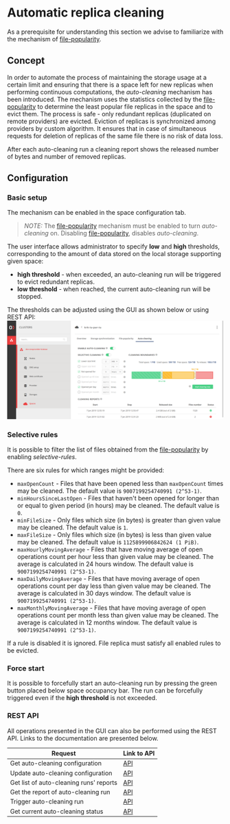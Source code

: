 # Automatic replica cleaning

As a prerequisite for understanding this section we advise to familiarize with 
the mechanism of [file-popularity](../administering_onedata/file_popularity.md).

<!-- toc -->

## Concept

In order to automate the process of maintaining the storage usage at a certain 
limit and ensuring that there is a space left for new replicas when performing 
continuous computations, the *auto-cleaning* mechanism has been introduced.
The mechanism uses the statistics collected by the 
[file-popularity](../administering_onedata/file_popularity.md) to determine
the least popular file replicas in the space and to evict them.
The process is safe - only redundant replicas (duplicated on remote providers) are evicted.
Eviction of replicas is synchronized among providers by custom algorithm.
It ensures that in case of simultaneous requests for deletion of replicas of the same file
there is no risk of data loss.

After each auto-cleaning run a cleaning report shows the released number of
bytes and number of removed replicas.

## Configuration

### Basic setup

The mechanism can be enabled in the space configuration tab.

> *NOTE:* 
>The [file-popularity](../administering_onedata/file_popularity.md) mechanism 
must be enabled to turn *auto-cleaning* on. 
> Disabling [file-popularity](../administering_onedata/file_popularity.md), disables *auto-cleaning*.
 
The user interface allows administrator to specify **low** and **high** thresholds,
corresponding to the amount of data stored on the local storage supporting given space:
* **high threshold** - when exceeded, an auto-cleaning run will be triggered to evict redundant replicas. 
* **low threshold** - when reached, the current auto-cleaning run will be stopped.  

The thresholds can be adjusted using the GUI as shown below or using REST API:
![](../img/admin/op_panel_auto_cleaning.png)


### Selective rules

It is possible to filter the list of files obtained from the 
[file-popularity](../administering_onedata/file_popularity.md) by enabling *selective-rules*.

There are six rules for which ranges might be provided:
* `maxOpenCount` - Files that have been opened less than `maxOpenCount` times may be cleaned.
  The default value is `9007199254740991 (2^53-1)`.
* `minHoursSinceLastOpen` - Files that haven't been opened for longer than or equal
  to given period (in hours) may be cleaned. The default value is `0`.
* `minFileSize` - Only files which size (in bytes) is greater than given value may be cleaned.
  The default value is `1`.
* `maxFileSize` - Only files which size (in bytes) is less than given value may be cleaned.
  The default value is `1125899906842624 (1 PiB)`.
* `maxHourlyMovingAverage` - Files that have moving average of open operations
  count per hour less than given value may be cleaned. The average is calculated
  in 24 hours window. The default value is `9007199254740991 (2^53-1)`.
* `maxDailyMovingAverage` - Files that have moving average of open operations
  count per day less than given value may be cleaned. The average is calculated in 
  30 days window. The default value is `9007199254740991 (2^53-1)`.
* `maxMonthlyMovingAverage` - Files that have moving average of open operations
  count per month less than given value may be cleaned. The average is calculated
  in 12 months window. The default value is `9007199254740991 (2^53-1)`.

If a rule is disabled it is ignored.
File replica must satisfy all enabled rules to be evicted. 

### Force start

It is possible to forcefully start an auto-cleaning run by pressing the green button
placed below space occupancy bar. The run can be forcefully triggered even
if the **high threshold** is not exceeded.

### REST API

All operations presented in the GUI can also be performed using the REST API.
Links to the documentation are presented below.

| Request                                 | Link to API |
|---------------------------------------- |-------------|
| Get auto-cleaning configuration         | [API](https://onedata.org/#/home/api/latest/onepanel?anchor=operation/get_space_auto_cleaning_configuration)|        
| Update auto-cleaning configuration      | [API](https://onedata.org/#/home/api/latest/onepanel?anchor=operation/configure_space_auto_cleaning)|
| Get list of auto-cleaning runs' reports | [API](https://onedata.org/#/home/api/latest/onepanel?anchor=operation/get_provider_space_auto_cleaning_reports)|
| Get the report of auto-cleaning run     | [API](https://onedata.org/#/home/api/latest/onepanel?anchor=operation/get_provider_space_auto_cleaning_report)|
| Trigger auto-cleaning run               | [API](https://onedata.org/#/home/api/latest/onepanel?anchor=operation/trigger_auto_cleaning)|
| Get current auto-cleaning status        | [API](https://onedata.org/#/home/api/latest/onepanel?anchor=operation/get_provider_space_auto_cleaning_status)|
